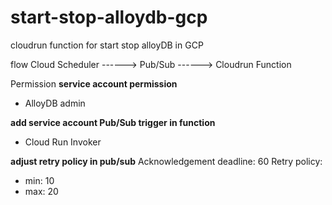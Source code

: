 # start-stop-alloydb-gcp
cloudrun function for start stop alloyDB in GCP

flow
Cloud Scheduler ------> Pub/Sub ------> Cloudrun Function

Permission
**service account permission**
- AlloyDB admin

**add service account Pub/Sub trigger in function**
- Cloud Run Invoker

**adjust retry policy in pub/sub**
Acknowledgement deadline: 60
Retry policy:
- min: 10
- max: 20


